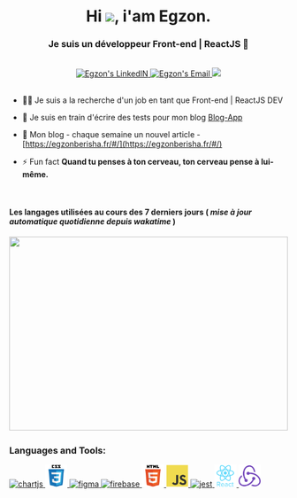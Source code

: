 <h1 align="center"> Hi <img src="https://media.giphy.com/media/hvRJCLFzcasrR4ia7z/giphy.gif" width="30px">, i'am Egzon.
<h3 align="center">Je suis un développeur Front-end | ReactJS 🚀</h3><br/>
 
<div align="center">
<a href="https://www.linkedin.com/in/egzonberishabordeaux/">
  <img alt="Egzon's LinkedIN" width="22px" src="https://raw.githubusercontent.com/peterthehan/peterthehan/master/assets/linkedin.svg" />
</a>
<a href="mailto: egzonberisha232@gmail.com">
  <img  alt="Egzon's Email" width="22px" src="https://img.icons8.com/fluent/48/000000/gmail-new.png" />
</a>
<img src="https://visitor-badge.glitch.me/badge?page_id=deveb2020"></img>
</div>
<br />



- 🧑‍💼 Je suis a la recherche d'un job en tant que Front-end | ReactJS DEV

- 🔭 Je suis en train d'écrire des tests pour mon blog [Blog-App](https://egzonberisha.fr/#/)

- 📝 Mon blog - chaque semaine un nouvel article - [https://egzonberisha.fr/#/](https://egzonberisha.fr/#/)

- ⚡ Fun fact **Quand tu penses à ton cerveau, ton cerveau pense à lui-même.**

<br/>
<div align="center">
  <h4 align="left">Les langages utilisées au cours des 7 derniers jours ( <i>mise à jour automatique quotidienne depuis wakatime </i>)</h3>
  <img  src="https://wakatime.com/share/@2e54b860-cf1f-4a7c-9b1f-cf8a344b3087/80b6c10f-a040-413f-a4b3-d8e77d7a7d79.svg" height="350" width="100%"></img>
</div>



<h3 align="left">Languages and Tools:</h3>
<p align="left"> <a href="https://www.chartjs.org" target="_blank"> <img src="https://www.chartjs.org/media/logo-title.svg" alt="chartjs" width="40" height="40"/> </a> <a href="https://www.w3schools.com/css/" target="_blank"> <img src="https://raw.githubusercontent.com/devicons/devicon/master/icons/css3/css3-original-wordmark.svg" alt="css3" width="40" height="40"/> </a> <a href="https://www.figma.com/" target="_blank"> <img src="https://www.vectorlogo.zone/logos/figma/figma-icon.svg" alt="figma" width="40" height="40"/> </a> <a href="https://firebase.google.com/" target="_blank"> <img src="https://www.vectorlogo.zone/logos/firebase/firebase-icon.svg" alt="firebase" width="40" height="40"/> </a> <a href="https://www.w3.org/html/" target="_blank"> <img src="https://raw.githubusercontent.com/devicons/devicon/master/icons/html5/html5-original-wordmark.svg" alt="html5" width="40" height="40"/> </a> <a href="https://developer.mozilla.org/en-US/docs/Web/JavaScript" target="_blank"> <img src="https://raw.githubusercontent.com/devicons/devicon/master/icons/javascript/javascript-original.svg" alt="javascript" width="40" height="40"/> </a> <a href="https://jestjs.io" target="_blank"> <img src="https://www.vectorlogo.zone/logos/jestjsio/jestjsio-icon.svg" alt="jest" width="40" height="40"/> </a> <a href="https://reactjs.org/" target="_blank"> <img src="https://raw.githubusercontent.com/devicons/devicon/master/icons/react/react-original-wordmark.svg" alt="react" width="40" height="40"/> </a> <a href="https://redux.js.org" target="_blank"> <img src="https://raw.githubusercontent.com/devicons/devicon/master/icons/redux/redux-original.svg" alt="redux" width="40" height="40"/> </a> </p>
